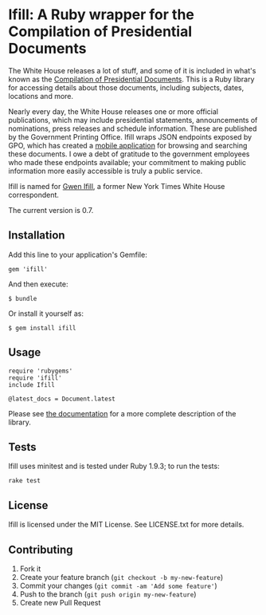 # Ifill: A Ruby wrapper for the Compilation of Presidential Documents

The White House releases a lot of stuff, and some of it is included in what's known as the [Compilation of Presidential Documents](http://www.gpo.gov/fdsys/browse/collection.action?collectionCode=CPD). This is a Ruby library for accessing details about those documents, including subjects, dates, locations and more.

Nearly every day, the White House releases one or more official publications, which may include presidential statements, announcements of nominations, press releases and schedule information. These are published by the Government Printing Office. Ifill wraps JSON endpoints exposed by GPO, which has created a [mobile application](http://m.gpo.gov/dcpd) for browsing and searching these documents. I owe a debt of gratitude to the government employees who made these endpoints available; your commitment to making public information more easily accessible is truly a public service.

Ifill is named for [Gwen Ifill](http://en.wikipedia.org/wiki/Gwen_Ifill), a former New York Times White House correspondent.

The current version is 0.7.

## Installation

Add this line to your application's Gemfile:

    gem 'ifill'

And then execute:

    $ bundle

Or install it yourself as:

    $ gem install ifill

## Usage

    require 'rubygems'
    require 'ifill'
    include Ifill
    
    @latest_docs = Document.latest
    
Please see [the documentation](http://dwillis.github.com/ifill/) for a more complete description of the library.

## Tests

Ifill uses minitest and is tested under Ruby 1.9.3; to run the tests:
  
    rake test

## License

Ifill is licensed under the MIT License. See LICENSE.txt for more details.

## Contributing

1. Fork it
2. Create your feature branch (`git checkout -b my-new-feature`)
3. Commit your changes (`git commit -am 'Add some feature'`)
4. Push to the branch (`git push origin my-new-feature`)
5. Create new Pull Request
